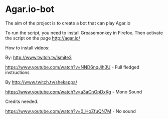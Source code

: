 # Agar.io-bot
The aim of the project is to create a bot that can play Agar.io

To run the script, you need to install Greasemonkey in Firefox. Then activate the script on the page http://agar.io/

How to install videos:


By: http://www.twitch.tv/ismite3

https://www.youtube.com/watch?v=NND6nqJih3U - Full fledged instructions

By http://www.twitch.tv/shekappa/

https://www.youtube.com/watch?v=a3aCnOpDxKg - Mono Sound

Credits needed.

https://www.youtube.com/watch?v=0_HoZfuQN7M - No sound
